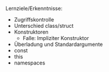 Lernziele/Erkenntnisse:
- Zugriffskontrolle
- Unterschied class/struct
- Konstruktoren
    - Falle: Impliziter Konstruktor
- Überladung und Standardargumente
- const
- this
- namespaces